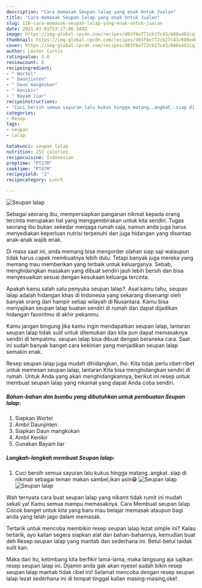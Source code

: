 ```yaml
---
description: "Cara memasak Seupan lalap yang enak Untuk Jualan"
title: "Cara memasak Seupan lalap yang enak Untuk Jualan"
slug: 116-cara-memasak-seupan-lalap-yang-enak-untuk-jualan
date: 2021-03-01T23:17:06.344Z
image: https://img-global.cpcdn.com/recipes/d03f6e772cb27c43/680x482cq70/seupan-lalap-foto-resep-utama.jpg
thumbnail: https://img-global.cpcdn.com/recipes/d03f6e772cb27c43/680x482cq70/seupan-lalap-foto-resep-utama.jpg
cover: https://img-global.cpcdn.com/recipes/d03f6e772cb27c43/680x482cq70/seupan-lalap-foto-resep-utama.jpg
author: Lester Curtis
ratingvalue: 3.6
reviewcount: 8
recipeingredient:
- " Wortel"
- " Daunjinten"
- " Daun mangkokan"
- " Kenikir"
- " Bayam liar"
recipeinstructions:
- "Cuci bersih semua sayuran lalu kukus hingga matang..angkat..siap di nikmati sebagai teman makan sambel,ikan asin😁"
categories:
- Resep
tags:
- seupan
- lalap

katakunci: seupan lalap 
nutrition: 253 calories
recipecuisine: Indonesian
preptime: "PT27M"
cooktime: "PT47M"
recipeyield: "2"
recipecategory: Lunch

---
```



![Seupan lalap](https://img-global.cpcdn.com/recipes/d03f6e772cb27c43/680x482cq70/seupan-lalap-foto-resep-utama.jpg)

Sebagai seorang ibu, mempersiapkan panganan nikmat kepada orang tercinta merupakan hal yang menggembirakan untuk kita sendiri. Tugas seorang ibu bukan sekedar menjaga rumah saja, namun anda juga harus menyediakan keperluan nutrisi terpenuhi dan juga hidangan yang disantap anak-anak wajib enak.

Di masa  saat ini, anda memang bisa mengorder olahan siap saji walaupun tidak harus capek membuatnya lebih dulu. Tetapi banyak juga mereka yang memang mau memberikan yang terbaik untuk keluarganya. Sebab, menghidangkan masakan yang dibuat sendiri jauh lebih bersih dan bisa menyesuaikan sesuai dengan kesukaan keluarga tercinta. 



Apakah kamu salah satu penyuka seupan lalap?. Asal kamu tahu, seupan lalap adalah hidangan khas di Indonesia yang sekarang disenangi oleh banyak orang dari hampir setiap wilayah di Nusantara. Kamu bisa menyajikan seupan lalap buatan sendiri di rumah dan dapat dijadikan hidangan favoritmu di akhir pekanmu.

Kamu jangan bingung jika kamu ingin mendapatkan seupan lalap, lantaran seupan lalap tidak sulit untuk ditemukan dan kita pun dapat memasaknya sendiri di tempatmu. seupan lalap bisa dibuat dengan beraneka cara. Saat ini sudah banyak banget cara kekinian yang menjadikan seupan lalap semakin enak.

Resep seupan lalap juga mudah dihidangkan, lho. Kita tidak perlu ribet-ribet untuk memesan seupan lalap, lantaran Kita bisa menghidangkan sendiri di rumah. Untuk Anda yang akan menghidangkannya, berikut ini resep untuk membuat seupan lalap yang nikamat yang dapat Anda coba sendiri.

<!--inarticleads1-->

##### Bahan-bahan dan bumbu yang dibutuhkan untuk pembuatan Seupan lalap:

1. Siapkan  Wortel
1. Ambil  Daunjinten
1. Siapkan  Daun mangkokan
1. Ambil  Kenikir
1. Gunakan  Bayam liar




<!--inarticleads2-->

##### Langkah-langkah membuat Seupan lalap:

1. Cuci bersih semua sayuran lalu kukus hingga matang..angkat..siap di nikmati sebagai teman makan sambel,ikan asin😁
<img src="https://img-global.cpcdn.com/steps/750c792dd74978e4/160x128cq70/seupan-lalap-langkah-memasak-1-foto.jpg" alt="Seupan lalap"><img src="https://img-global.cpcdn.com/steps/4b484de06b559ac3/160x128cq70/seupan-lalap-langkah-memasak-1-foto.jpg" alt="Seupan lalap">



Wah ternyata cara buat seupan lalap yang nikamt tidak rumit ini mudah sekali ya! Kamu semua mampu memasaknya. Cara Membuat seupan lalap Cocok banget untuk kita yang baru mau belajar memasak ataupun bagi anda yang telah jago dalam memasak.

Tertarik untuk mencoba membikin resep seupan lalap lezat simple ini? Kalau tertarik, ayo kalian segera siapkan alat dan bahan-bahannya, kemudian buat deh Resep seupan lalap yang mantab dan sederhana ini. Betul-betul taidak sulit kan. 

Maka dari itu, ketimbang kita berfikir lama-lama, maka langsung aja sajikan resep seupan lalap ini. Dijamin anda gak akan nyesel sudah bikin resep seupan lalap mantab tidak ribet ini! Selamat mencoba dengan resep seupan lalap lezat sederhana ini di tempat tinggal kalian masing-masing,oke!.

